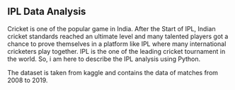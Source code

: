 ## IPL Data Analysis

Cricket is one of the popular game in India. After the Start of IPL, Indian cricket standards reached an ultimate level and many talented players got a chance to prove themselves in a platform like IPL where many international cricketers play together. IPL is the one of the leading cricket tournament in the world. So, i am here to describe the IPL analysis using Python.

The dataset is taken from kaggle and contains the data of matches from 2008 to 2019.
